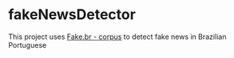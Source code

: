 # fakeNewsDetector
This project uses <a href="https://github.com/roneysco/Fake.br-Corpus">Fake.br - corpus</a> to detect fake news in Brazilian Portuguese
